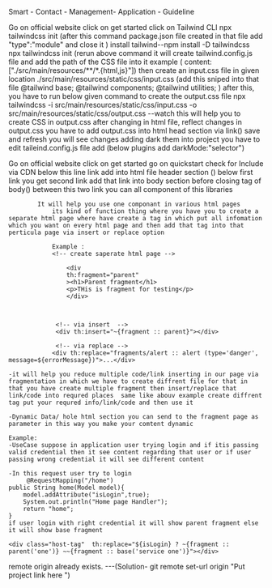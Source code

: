 Smart - Contact - Management- Application - Guideline




<!-- //////Tailwindcss Adding into project //////// -->
   Go on official website 
	click on get started
		click on Tailwind CLI
			npx tailwindcss init 
   			(after this command package.json file created in that file add "type":"module" and close it )
			install tailwind--npm install -D tailwindcss
			npx tailwindcss init 
   					(rerun above command it will create tailwind.config.js file and add the path of the CSS file into it example
					 ( content: ["./src/main/resources/**/*.{html,js}"]) then create an input.css file in
					 given location ./src/main/resources/static/css/input.css (add this sniped into that file @tailwind base;
					@tailwind components; @tailwind utilities; ) 
					after this, you have to run below given command to create the output.css file
			 npx tailwindcss -i src/main/resources/static/css/input.css -o src/main/resources/static/css/output.css --watch
					this will help you to create CSS in output.css after changing in html file, reflect changes in output.css you have to add output.css into html head section 								via link(<link rel="stylesheet" data-th-href="@{'/css/output.css'}" />) save and refresh you will see changes adding dark them into project you have 								to edit taileind.config.js file add (below plugins add darkMode:"selector") 

<!-- adding flowbite libraries into project -->

Go on official website
		click on get started 
		go on quickstart
		check for Include via CDN
		below this line link add into html file header section (<link href="https://cdn.jsdelivr.net/npm/flowbite@2.4.1/dist/flowbite.min.css" rel="stylesheet" />)
		below first link you get second link add that link into body section before closing tag of body(<script src="https://cdn.jsdelivr.net/npm/flowbite@				        			2.4.1/dist/flowbite.min.js"></script>) between this two link you can all component of this libraries


			
<!-- Thymeleaf Fragment Feature Useage -->

			It will help you use one componant in various html pages 
				its kind of function thing where you have you to create a separate html page where have create a tag in which put all infomation which you want on every html page and then add that tag into that perticula page via insert or replace option 

				Example :
				<!-- create saperate html page -->

					<div
					th:fragment="parent"
					><h1>Parent fragment</h1>
					<p>THis is fragment for testing</p>
					</div>



				 <!-- via insert  -->
				 <div th:insert="~{fragment :: parent}"></div>

				 <!-- via replace -->
				<div th:replace="fragments/alert :: alert (type='danger', message=${errorMessage})">...</div>

<!-- Advantage of thymeleaf concept -->
	-it will help you reduce multiple code/link inserting in our page via fragmentation in which we have to create diffrent file for that in that you have create multiple fragment then insert/replace that link/code into requred places  same like abouv example create diffrent tag put your requred info/link/code and then use it 

	-Dynamic Data/ hole html section you can send to the fragment page as parameter in this way you make your comtent dynamic 

	Example:
	-UseCase suppose in application user trying login and if itis passing valid credential then it see content regarding that user or if user passing wrong credential it will see different content

	-In this request user try to login 
		 @RequestMapping("/home")
    public String home(Model model){
        model.addAttribute("isLogin",true);
        System.out.println("Home page Handler");
        return "home";
    } 
	if user login with right credential it will show parent fragment else it will show base fragment
	
	<div class="host-tag"  th:replace="${isLogin} ? ~{fragment :: parent('one')} ~~{fragment :: base('service one')}"></div>
<!-- Errors Face and Solution -->
remote origin already exists. ---(Solution- git remote set-url origin "Put project link here ")

